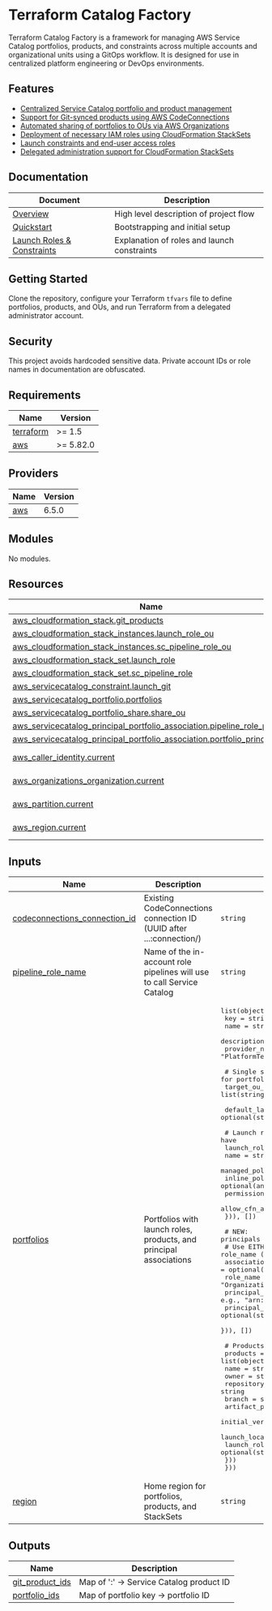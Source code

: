 # Terraform Catalog Factory

Terraform Catalog Factory is a framework for managing AWS Service Catalog portfolios, products, and constraints across multiple accounts and organizational units using a GitOps workflow. It is designed for use in centralized platform engineering or DevOps environments.

## Features

- [Centralized Service Catalog portfolio and product management](docs/features/centralized-portfolio-management.md)
- [Support for Git-synced products using AWS CodeConnections](docs/features/git-synced-products.md)
- [Automated sharing of portfolios to OUs via AWS Organizations](docs/features/portfolio-sharing.md)
- [Deployment of necessary IAM roles using CloudFormation StackSets](docs/features/iam-role-deployment.md)
- [Launch constraints and end-user access roles](docs/features/launch-constraints-access.md)
- [Delegated administration support for CloudFormation StackSets](docs/features/delegated-admin-support.md)

## Documentation

| Document | Description |
|------|-------------|
| [Overview](docs/overview.md) | High level description of project flow |
| [Quickstart](docs/quickstart.md) | Bootstrapping and initial setup |
| [Launch Roles & Constraints](docs/launch-roles-and-constraints.md) | Explanation of roles and launch constraints |

## Getting Started

Clone the repository, configure your Terraform `tfvars` file to define portfolios, products, and OUs, and run Terraform from a delegated administrator account.

## Security

This project avoids hardcoded sensitive data. Private account IDs or role names in documentation are obfuscated.
<!-- BEGINNING OF PRE-COMMIT-TERRAFORM DOCS HOOK -->
## Requirements

| Name | Version |
|------|---------|
| <a name="requirement_terraform"></a> [terraform](#requirement\_terraform) | >= 1.5 |
| <a name="requirement_aws"></a> [aws](#requirement\_aws) | >= 5.82.0 |

## Providers

| Name | Version |
|------|---------|
| <a name="provider_aws"></a> [aws](#provider\_aws) | 6.5.0 |

## Modules

No modules.

## Resources

| Name | Type |
|------|------|
| [aws_cloudformation_stack.git_products](https://registry.terraform.io/providers/hashicorp/aws/latest/docs/resources/cloudformation_stack) | resource |
| [aws_cloudformation_stack_instances.launch_role_ou](https://registry.terraform.io/providers/hashicorp/aws/latest/docs/resources/cloudformation_stack_instances) | resource |
| [aws_cloudformation_stack_instances.sc_pipeline_role_ou](https://registry.terraform.io/providers/hashicorp/aws/latest/docs/resources/cloudformation_stack_instances) | resource |
| [aws_cloudformation_stack_set.launch_role](https://registry.terraform.io/providers/hashicorp/aws/latest/docs/resources/cloudformation_stack_set) | resource |
| [aws_cloudformation_stack_set.sc_pipeline_role](https://registry.terraform.io/providers/hashicorp/aws/latest/docs/resources/cloudformation_stack_set) | resource |
| [aws_servicecatalog_constraint.launch_git](https://registry.terraform.io/providers/hashicorp/aws/latest/docs/resources/servicecatalog_constraint) | resource |
| [aws_servicecatalog_portfolio.portfolios](https://registry.terraform.io/providers/hashicorp/aws/latest/docs/resources/servicecatalog_portfolio) | resource |
| [aws_servicecatalog_portfolio_share.share_ou](https://registry.terraform.io/providers/hashicorp/aws/latest/docs/resources/servicecatalog_portfolio_share) | resource |
| [aws_servicecatalog_principal_portfolio_association.pipeline_role_pattern](https://registry.terraform.io/providers/hashicorp/aws/latest/docs/resources/servicecatalog_principal_portfolio_association) | resource |
| [aws_servicecatalog_principal_portfolio_association.portfolio_principals](https://registry.terraform.io/providers/hashicorp/aws/latest/docs/resources/servicecatalog_principal_portfolio_association) | resource |
| [aws_caller_identity.current](https://registry.terraform.io/providers/hashicorp/aws/latest/docs/data-sources/caller_identity) | data source |
| [aws_organizations_organization.current](https://registry.terraform.io/providers/hashicorp/aws/latest/docs/data-sources/organizations_organization) | data source |
| [aws_partition.current](https://registry.terraform.io/providers/hashicorp/aws/latest/docs/data-sources/partition) | data source |
| [aws_region.current](https://registry.terraform.io/providers/hashicorp/aws/latest/docs/data-sources/region) | data source |

## Inputs

| Name | Description | Type | Default | Required |
|------|-------------|------|---------|:--------:|
| <a name="input_codeconnections_connection_id"></a> [codeconnections\_connection\_id](#input\_codeconnections\_connection\_id) | Existing CodeConnections connection ID (UUID after ...:connection/) | `string` | n/a | yes |
| <a name="input_pipeline_role_name"></a> [pipeline\_role\_name](#input\_pipeline\_role\_name) | Name of the in-account role pipelines will use to call Service Catalog | `string` | `"SC-Pipeline"` | no |
| <a name="input_portfolios"></a> [portfolios](#input\_portfolios) | Portfolios with launch roles, products, and principal associations | <pre>list(object({<br/>    key           = string<br/>    name          = string<br/>    description   = optional(string)<br/>    provider_name = optional(string, "PlatformTeam")<br/><br/>    # Single source of truth for OU targets (used for portfolio share and launch roles)<br/>    target_ou_ids = list(string)<br/><br/>    default_launch_local_role_name = optional(string)<br/><br/>    # Launch roles (StackSets) as you already have<br/>    launch_roles = optional(list(object({<br/>      name                     = string<br/>      managed_policy_arns      = optional(list(string), [])<br/>      inline_policy            = optional(any)<br/>      permissions_boundary_arn = optional(string, "")<br/>      allow_cfn_assume         = optional(bool, true)<br/>    })), [])<br/><br/>    # NEW: principals that should see/use this portfolio<br/>    # Use EITHER role_name (auto IAM_PATTERN) OR principal_arn (exact).<br/>    associations = optional(list(object({<br/>      role_name      = optional(string) # e.g., "OrganizationAccountAccessRole"<br/>      principal_arn  = optional(string) # e.g., "arn:aws:iam::123456789012:role/TeamX"<br/>      principal_type = optional(string) # "IAM" or "IAM_PATTERN" (defaults automatically)<br/>    })), [])<br/><br/>    # Products unchanged<br/>    products = list(object({<br/>      name                   = string<br/>      owner                  = string<br/>      repository             = string<br/>      branch                 = string<br/>      artifact_path          = string<br/>      initial_version        = optional(string, "initial")<br/>      launch_local_role_name = optional(string)<br/>      launch_role_arn        = optional(string)<br/>    }))<br/>  }))</pre> | n/a | yes |
| <a name="input_region"></a> [region](#input\_region) | Home region for portfolios, products, and StackSets | `string` | n/a | yes |

## Outputs

| Name | Description |
|------|-------------|
| <a name="output_git_product_ids"></a> [git\_product\_ids](#output\_git\_product\_ids) | Map of '<portfolioKey>:<productName>' -> Service Catalog product ID |
| <a name="output_portfolio_ids"></a> [portfolio\_ids](#output\_portfolio\_ids) | Map of portfolio key -> portfolio ID |
<!-- END OF PRE-COMMIT-TERRAFORM DOCS HOOK -->
